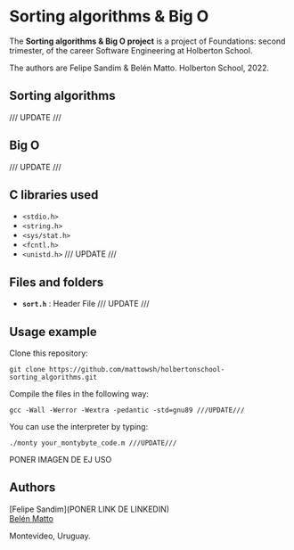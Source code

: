 # Sorting algorithms & Big O
The **Sorting algorithms & Big O project** is a project of Foundations: second trimester, of the career Software Engineering at Holberton School.

The authors are Felipe Sandim & Belén Matto.
Holberton School, 2022.  

## Sorting algorithms
/// UPDATE ///

## Big O
/// UPDATE ///

## C libraries used
- `<stdio.h>`
- `<string.h>`
- `<sys/stat.h>`
- `<fcntl.h>`
- `<unistd.h>`
/// UPDATE ///

## Files and folders
- **`sort.h`** : Header File
/// UPDATE ///

## Usage example
Clone this repository:

    git clone https://github.com/mattowsh/holbertonschool-sorting_algorithms.git

Compile the files in the following way:

    gcc -Wall -Werror -Wextra -pedantic -std=gnu89 ///UPDATE///

You can use the interpreter by typing:

	./monty your_montybyte_code.m ///UPDATE///

PONER IMAGEN DE EJ USO

## Authors
[Felipe Sandim](PONER LINK DE LINKEDIN)  
[Belén Matto](https://www.linkedin.com/in/mattobelen/) 

Montevideo, Uruguay.
